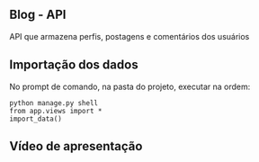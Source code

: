 ## Blog - API
 API que armazena perfis, postagens e comentários dos usuários

## Importação dos dados
No prompt de comando, na pasta do projeto, executar na ordem:
```
python manage.py shell
from app.views import *
import_data()
```

## Vídeo de apresentação
